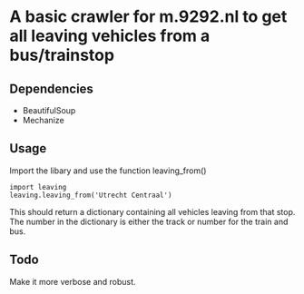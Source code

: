 # A basic crawler for m.9292.nl to get all leaving vehicles from a bus/trainstop

## Dependencies

*	BeautifulSoup
*	Mechanize

## Usage

Import the libary and use the function leaving_from()

	import leaving
	leaving.leaving_from('Utrecht Centraal')
	
This should return a dictionary containing all vehicles leaving from that stop. The number in the dictionary is either the track or number for the train and bus.

## Todo

Make it more verbose and robust.
